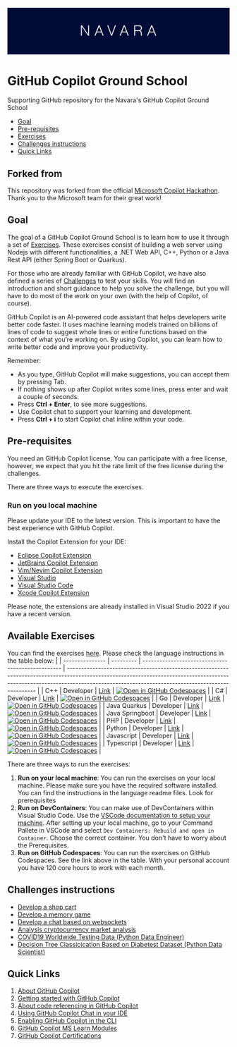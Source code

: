 ![alt text](Resources/navara/banner.png)

# GitHub Copilot Ground School

Supporting GitHub repository for the Navara's GitHub Copilot Ground School

- [Goal](#goal)
- [Pre-requisites](#pre-requisites)
- [Exercises](#available-exercises)
- [Challenges instructions](#challenges-instructions)
- [Quick Links](#quick-links)

## Forked from

This repository was forked from the official [Microsoft Copilot Hackathon](https://github.com/microsoft/CopilotHackathon). Thank you to the Microsoft team for their great work!

## Goal

The goal of a GitHub Copilot Ground School is to learn how to use it through a set of [Exercises](#exercises). These exercises consist of building a web server using Nodejs with different functionalities, a .NET Web API, C++, Python or a Java Rest API (either Spring Boot or Quarkus).

For those who are already familiar with GitHub Copilot, we have also defined a series of [Challenges](#challenges-instructions) to test your skills. You will find an introduction and short guidance to help you solve the challenge, but you will have to do most of the work on your own (with the help of Copilot, of course).

GitHub Copilot is an AI-powered code assistant that helps developers write better code faster. It uses machine learning models trained on billions of lines of code to suggest whole lines or entire functions based on the context of what you’re working on. By using Copilot, you can learn how to write better code and improve your productivity.

Remember:

- As you type, GitHub Copilot will make suggestions, you can accept them by pressing Tab.
- If nothing shows up after Copilot writes some lines, press enter and wait a couple of seconds.
- Press **Ctrl + Enter**, to see more suggestions.
- Use Copilot chat to support your learning and development.
- Press **Ctrl + i** to start Copilot chat inline within your code.

## Pre-requisites

You need an GitHub Copilot license. You can participate with a free license, however, we expect that you hit the rate limit of the free license during the challenges.

There are three ways to execute the exercises.

### Run on you local machine

Please update your IDE to the latest version. This is important to have the best experience with GitHub Copilot.

Install the Copilot Extension for your IDE:

- [Eclipse Copilot Extension](https://docs.github.com/en/copilot/using-github-copilot/getting-code-suggestions-in-your-ide-with-github-copilot?tool=eclipse)
- [JetBrains Copilot Extension](https://docs.github.com/en/copilot/using-github-copilot/getting-code-suggestions-in-your-ide-with-github-copilot?tool=jetbrains)
- [Vim/Nevim Copilot Extension](https://docs.github.com/en/copilot/using-github-copilot/getting-code-suggestions-in-your-ide-with-github-copilot?tool=vimneovim)
- [Visual Studio](https://docs.github.com/en/copilot/using-github-copilot/getting-code-suggestions-in-your-ide-with-github-copilot?tool=visualstudio)
- [Visual Studio Code](https://docs.github.com/en/copilot/using-github-copilot/getting-code-suggestions-in-your-ide-with-github-copilot?tool=vscode)
- [Xcode Copilot Extension](https://docs.github.com/en/copilot/using-github-copilot/getting-code-suggestions-in-your-ide-with-github-copilot?tool=xcode)

Please note, the extensions are already installed in Visual Studio 2022 if you have a recent version.

## Available Exercises

You can find the exercises [here](./exercisefiles/Exercises_developer.md). Please check the language instructions in the table below:
                                             |
| --------------- | --------- | ------------------------------------------------- | ------------------------------------------------------------------------------------------------------------------------------------------------------------------------------------------------------------------------------- |
| C++             | Developer | [Link](./exercisefiles/cpp/README.md)             | [![Open in GitHub Codespaces](https://github.com/codespaces/badge.svg)](https://codespaces.new/NavaraCloudServices/github-copilot-groundschool/tree/main?devcontainer_path=.devcontainer%2Fcpp%2Fdevcontainer.json)             |
| C#              | Developer | [Link](./exercisefiles/dotnet/README.md)          | [![Open in GitHub Codespaces](https://github.com/codespaces/badge.svg)](https://codespaces.new/NavaraCloudServices/github-copilot-groundschool/tree/main?devcontainer_path=.devcontainer%2Fdotnet%2Fdevcontainer.json)          |
| Go              | Developer | [Link](./exercisefiles/go/README.md)          | [![Open in GitHub Codespaces](https://github.com/codespaces/badge.svg)](https://codespaces.new/NavaraCloudServices/github-copilot-groundschool/tree/main?devcontainer_path=.devcontainer%2Fgo%2Fdevcontainer.json)          |
| Java Quarkus    | Developer | [Link](./exercisefiles/java/quarkus/README.md)    | [![Open in GitHub Codespaces](https://github.com/codespaces/badge.svg)](https://codespaces.new/NavaraCloudServices/github-copilot-groundschool/tree/main?devcontainer_path=.devcontainer%2Fjava%2Fdevcontainer.json)    |
| Java Springboot | Developer | [Link](./exercisefiles/java/springboot/README.md) | [![Open in GitHub Codespaces](https://github.com/codespaces/badge.svg)](https://codespaces.new/NavaraCloudServices/github-copilot-groundschool/tree/main?devcontainer_path=.devcontainer%2Fjava%2Fdevcontainer.json) |
| PHP             | Developer | [Link](./exercisefiles/php/README.md)             | [![Open in GitHub Codespaces](https://github.com/codespaces/badge.svg)](https://codespaces.new/NavaraCloudServices/github-copilot-groundschool/tree/main?devcontainer_path=.devcontainer%2Fphp%2Fdevcontainer.json)             |
| Python          | Developer | [Link](./exercisefiles/python/README.md)          | [![Open in GitHub Codespaces](https://github.com/codespaces/badge.svg)](https://codespaces.new/NavaraCloudServices/github-copilot-groundschool/tree/main?devcontainer_path=.devcontainer%2Fpython%2Fdevcontainer.json)          |
| Javascript      | Developer | [Link](./exercisefiles/javascript/README.md)      | [![Open in GitHub Codespaces](https://github.com/codespaces/badge.svg)](https://codespaces.new/NavaraCloudServices/github-copilot-groundschool/tree/main?devcontainer_path=.devcontainer%2Fnode%2Fdevcontainer.json) |
| Typescript      | Developer | [Link](./exercisefiles/typescript/README.md)      | [![Open in GitHub Codespaces](https://github.com/codespaces/badge.svg)](https://codespaces.new/NavaraCloudServices/github-copilot-groundschool/tree/main?devcontainer_path=.devcontainer%2Fnode%2Fdevcontainer.json) |

There are three ways to run the exercises:
1. **Run on your local machine**: You can run the exercises on your local machine. Please make sure you have the required software installed. You can find the instructions in the language readme files. Look for prerequisites
2. **Run on DevContainers**: You can make use of DevContainers within Visual Studio Code. Use the [VSCode documentation to setup your machine](https://code.visualstudio.com/docs/devcontainers/tutorial). After setting up your local machine, go to your Command Pallete in VSCode and select `Dev Containers: Rebuild and open in Container`. Choose the correct container. You don't have to worry about the Prerequisites.
3. **Run on GitHub Codespaces**: You can run the exercises on GitHub Codespaces. See the link above in the table. With your personal account you have 120 core hours to work with each month. 

## Challenges instructions

- [Develop a shop cart](./challenges/eshop/eshop.md)
- [Develop a memory game](./challenges/memorygame/memorygame.md)
- [Develop a chat based on websockets](./challenges/chatwebsockets/chatwebsockets.md)
- [Analysis cryptocurrency market analysis](./challenges/cryptoanalisis/crypto.md)
- [COVID19 Worldwide Testing Data (Python Data Engineer)](./challenges/python_data_engineer/README.md)
- [Decision Tree Classicication Based on Diabetest Dataset (Python Data Scientist)](./challenges/python_data_scientist/README.md)

## Quick Links

1. [About GitHub Copilot](https://docs.github.com/en/copilot/about-github-copilot)
2. [Getting started with GitHub Copilot](https://docs.github.com/en/copilot/using-github-copilot/getting-started-with-github-copilot)
3. [About code referencing in GitHub Copilot](https://docs.github.com/en/copilot/using-github-copilot/finding-public-code-that-matches-github-copilot-suggestions)
4. [Using GitHub Copilot Chat in your IDE](https://docs.github.com/en/copilot/github-copilot-chat/using-github-copilot-chat-in-your-ide)
5. [Enabling GitHub Copilot in the CLI](https://docs.github.com/en/copilot/github-copilot-in-the-cli/enabling-github-copilot-in-the-cli)
6. [GitHub Copilot MS Learn Modules](https://learn.microsoft.com/en-us/training/browse/?terms=github%20copilot)
7. [GitHub Copilot Certifications](https://resources.github.com/learn/certifications/)
